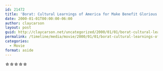 ```yaml
---
id: 21472
title: 'Borat: Cultural Learnings of America for Make Benefit Glorious Nation of Kazakhstan'
date: 2000-01-01T00:00:00-06:00
author: claycarson
layout: post
guid: http://claycarson.net/uncategorized/2000/01/01/borat-cultural-learnings-of-america-for-make-benefit-glorious-nation-of-kazakhstan/
permalink: /timeline/media/movie/2000/01/01/borat-cultural-learnings-of-america-for-make-benefit-glorious-nation-of-kazakhstan/
categories:
  - Movie
format: aside
---
```

<div class="media-details"></div>

<div class="media-creator"></div>

<div class="media-rating">☆☆☆☆☆</div>